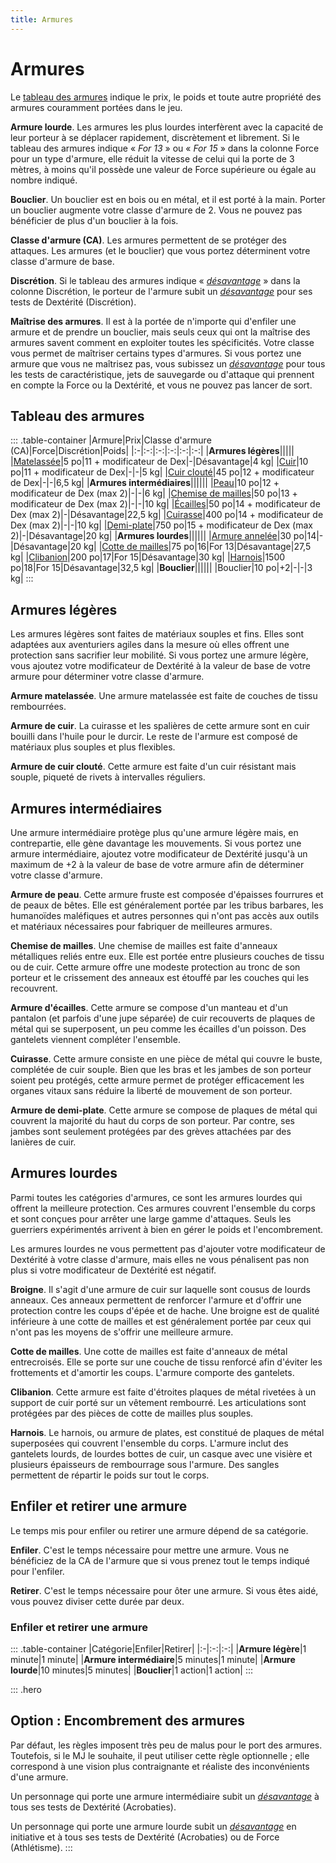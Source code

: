 ```yaml
---
title: Armures
---
```

# Armures
Le [tableau des armures](#tableau-des-armures) indique le prix, le poids et toute autre propriété des armures couramment portées dans le jeu.

**Armure lourde**. Les armures les plus lourdes interfèrent avec la capacité de leur porteur à se déplacer rapidement, discrètement et librement. Si le tableau des armures indique « _For 13_ » ou « _For 15_ » dans la colonne Force pour un type d'armure, elle réduit la vitesse de celui qui la porte de 3 mètres, à moins qu'il possède une valeur de Force supérieure ou égale au nombre indiqué.

**Bouclier**. Un bouclier est en bois ou en métal, et il est porté à la main. Porter un bouclier augmente votre classe d'armure de 2. Vous ne pouvez pas bénéficier de plus d'un bouclier à la fois.

**Classe d'armure (CA)**. Les armures permettent de se protéger des attaques. Les armures (et le bouclier) que vous portez déterminent votre classe d'armure de base.

**Discrétion**. Si le tableau des armures indique « [_désavantage_](/utiliser-les-caracteristiques#avantage-et-désavantage)  » dans la colonne Discrétion, le porteur de l'armure subit un [_désavantage_](/utiliser-les-caracteristiques#avantage-et-désavantage) pour ses tests de Dextérité (Discrétion).

**Maîtrise des armures**. Il est à la portée de n'importe qui d'enfiler une armure et de prendre un bouclier, mais seuls ceux qui ont la maîtrise des armures savent comment en exploiter toutes les spécificités. Votre classe vous permet de maîtriser certains types d'armures. Si vous portez une armure que vous ne maîtrisez pas, vous subissez un [_désavantage_](/utiliser-les-caracteristiques#avantage-et-désavantage) pour tous les tests de caractéristique, jets de sauvegarde ou d'attaque qui prennent en compte la Force ou la Dextérité, et vous ne pouvez pas lancer de sort.

## Tableau des armures
::: .table-container
|Armure|Prix|Classe d'armure (CA)|Force|Discrétion|Poids|
|:-|:-:|:-:|:-:|:-:|:-:|
|**Armures légères**|||||
|[Matelassée](#matelassee)|5 po|11 + modificateur de Dex|-|Désavantage|4 kg|
|[Cuir](#cuir)|10 po|11 + modificateur de Dex|-|-|5 kg|
|[Cuir clouté](#cuir-cloute)|45 po|12 + modificateur de Dex|-|-|6,5 kg|
|**Armures intermédiaires**||||||
|[Peau](#peau)|10 po|12 + modificateur de Dex (max 2)|-|-|6 kg|
|[Chemise de mailles](#chemise-de-mailles)|50 po|13 + modificateur de Dex (max 2)|-|-|10 kg|
|[Écailles](#ecailles)|50 po|14 + modificateur de Dex (max 2)|-|Désavantage|22,5 kg|
|[Cuirasse](#cuirasse)|400 po|14 + modificateur de Dex (max 2)|-|-|10 kg|
|[Demi-plate](#demi-plate)|750 po|15 + modificateur de Dex (max 2)|-|Désavantage|20 kg|
|**Armures lourdes**||||||
|[Armure annelée](#armure-annelee)|30 po|14|-|Désavantage|20 kg|
|[Cotte de mailles](#cotte-de-mailles)|75 po|16|For 13|Désavantage|27,5 kg|
|[Clibanion](#clibanion)|200 po|17|For 15|Désavantage|30 kg|
|[Harnois](#harnois)|1500 po|18|For 15|Désavantage|32,5 kg|
|**Bouclier**||||||
|Bouclier|10 po|+2|-|-|3 kg|
:::

## Armures légères
Les armures légères sont faites de matériaux souples et fins. Elles sont adaptées aux aventuriers agiles dans la mesure où elles offrent une protection sans sacrifier leur mobilité. Si vous portez une armure légère, vous ajoutez votre modificateur de Dextérité à la valeur de base de votre armure pour déterminer votre classe d'armure.

**<span id="matelassee">Armure matelassée</span>**. Une armure matelassée est faite de couches de tissu rembourrées.

**<span id="cuir">Armure de cuir</span>**. La cuirasse et les spalières de cette armure sont en cuir bouilli dans l'huile pour le durcir. Le reste de l'armure est composé de matériaux plus souples et plus flexibles.

**<span id="cuir-cloutee">Armure de cuir clouté</span>**. Cette armure est faite d'un cuir résistant mais souple, piqueté de rivets à intervalles réguliers.

## Armures intermédiaires
Une armure intermédiaire protège plus qu'une armure légère mais, en contrepartie, elle gène davantage les mouvements. Si vous portez une armure intermédiaire, ajoutez votre modificateur de Dextérité jusqu'à un maximum de +2 à la valeur de base de votre armure afin de déterminer votre classe d'armure.

**<span id="peau">Armure de peau</span>**. Cette armure fruste est composée d'épaisses fourrures et de peaux de bêtes. Elle est généralement portée par les tribus barbares, les humanoïdes maléfiques et autres personnes qui n'ont pas accès aux outils et matériaux nécessaires pour fabriquer de meilleures armures.

**<span id="chemise-de-mailles">Chemise de mailles</span>**. Une chemise de mailles est faite d'anneaux métalliques reliés entre eux. Elle est portée entre plusieurs couches de tissu ou de cuir. Cette armure offre une modeste protection au tronc de son porteur et le crissement des anneaux est étouffé par les couches qui les recouvrent.

**<span id="ecailles">Armure d'écailles</span>**. Cette armure se compose d'un manteau et d'un pantalon (et parfois d'une jupe séparée) de cuir recouverts de plaques de métal qui se superposent, un peu comme les écailles d'un poisson. Des gantelets viennent compléter l'ensemble.

**<span id="cuirasse">Cuirasse</span>**. Cette armure consiste en une pièce de métal qui couvre le buste, complétée de cuir souple. Bien que les bras et les jambes de son porteur soient peu protégés, cette armure permet de protéger efficacement les organes vitaux sans réduire la liberté de mouvement de son porteur.

**<span id="demi-plate">Armure de demi-plate</span>**. Cette armure se compose de plaques de métal qui couvrent la majorité du haut du corps de son porteur. Par contre, ses jambes sont seulement protégées par des grèves attachées par des lanières de cuir.

## Armures lourdes
Parmi toutes les catégories d'armures, ce sont les armures lourdes qui offrent la meilleure protection. Ces armures couvrent l'ensemble du corps et sont conçues pour arrêter une large gamme d'attaques. Seuls les guerriers expérimentés arrivent à bien en gérer le poids et l'encombrement.

Les armures lourdes ne vous permettent pas d'ajouter votre modificateur de Dextérité à votre classe d'armure, mais elles ne vous pénalisent pas non plus si votre modificateur de Dextérité est négatif.

**<span id="broigne">Broigne</span>**. Il s'agit d'une armure de cuir sur laquelle sont cousus de lourds anneaux. Ces anneaux permettent de renforcer l'armure et d'offrir une protection contre les coups d'épée et de hache. Une broigne est de qualité inférieure à une cotte de mailles et est généralement portée par ceux qui n'ont pas les moyens de s'offrir une meilleure armure.

**<span id="cotte-de-mailles">Cotte de mailles</span>**. Une cotte de mailles est faite d'anneaux de métal entrecroisés. Elle se porte sur une couche de tissu renforcé afin d'éviter les frottements et d'amortir les coups. L'armure comporte des gantelets.

**<span id="clibanion">Clibanion</span>**. Cette armure est faite d'étroites plaques de métal rivetées à un support de cuir porté sur un vêtement rembourré. Les articulations sont protégées par des pièces de cotte de mailles plus souples.

**<span id="harnois">Harnois</span>**. Le harnois, ou armure de plates, est constitué de plaques de métal superposées qui couvrent l'ensemble du corps. L'armure inclut des gantelets lourds, de lourdes bottes de cuir, un casque avec une visière et plusieurs épaisseurs de rembourrage sous l'armure. Des sangles permettent de répartir le poids sur tout le corps.

## Enfiler et retirer une armure
Le temps mis pour enfiler ou retirer une armure dépend de sa catégorie.

**Enfiler**. C'est le temps nécessaire pour mettre une armure. Vous ne bénéficiez de la CA de l'armure que si vous prenez tout le temps indiqué pour l'enfiler.

**Retirer**. C'est le temps nécessaire pour ôter une armure. Si vous êtes aidé, vous pouvez diviser cette durée par deux.

### Enfiler et retirer une armure
::: .table-container
|Catégorie|Enfiler|Retirer|
|:-|:-:|:-:|
|**Armure légère**|1 minute|1 minute|
|**Armure intermédiaire**|5 minutes|1 minute|
|**Armure lourde**|10 minutes|5 minutes|
|**Bouclier**|1 action|1 action|
:::

::: .hero
## Option : Encombrement des armures
Par défaut, les règles imposent très peu de malus pour le port des armures. Toutefois, si le MJ le souhaite, il peut utiliser cette règle optionnelle ; elle correspond à une vision plus contraignante et réaliste des inconvénients d'une armure.

Un personnage qui porte une armure intermédiaire subit un [_désavantage_](/utiliser-les-caracteristiques#avantage-et-désavantage) à tous ses tests de Dextérité (Acrobaties).

Un personnage qui porte une armure lourde subit un [_désavantage_](/utiliser-les-caracteristiques#avantage-et-désavantage) en initiative et à tous ses tests de Dextérité (Acrobaties) ou de Force (Athlétisme).
:::
